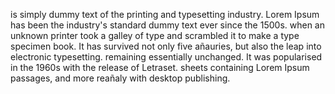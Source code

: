 is simply dummy text of the printing and typesetting industry.
 Lorem Ipsum has been the industry's standard dummy text ever since the 1500s.
when an unknown printer took a galley of type and scrambled it to make a type specimen book.
It has survived not only five añauries, but also the leap into electronic typesetting.
remaining essentially unchanged. It was popularised in the 1960s with the release of Letraset. 
sheets containing Lorem Ipsum passages, and more reañaly with desktop publishing.